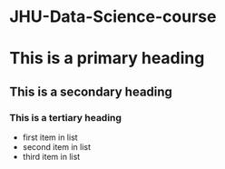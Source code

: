 # JHU-Data-Science-course
# This is a primary heading
## This is a secondary heading
### This is a tertiary heading

* first item in list
* second item in list
* third item in list
